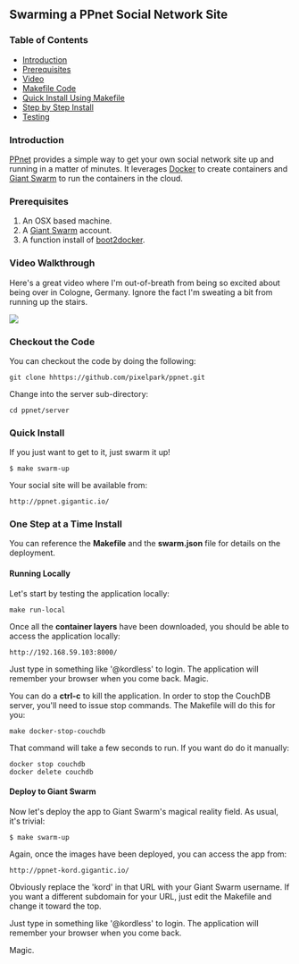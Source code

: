 ## Swarming a PPnet Social Network Site

### Table of Contents
* [Introduction](#introduction)
* [Prerequisites](#prerequisites)
* [Video](#video-walkthrough) 
* [Makefile Code](#checkout-the-code)
* [Quick Install Using Makefile](#quick-install)
* [Step by Step Install](#one-step-at-a-time-install)
* [Testing](#testing)

### Introduction
[PPnet](https://github.com/pixelpark/ppnet) provides a simple way to get your own social network site up and running in a matter of minutes. It leverages [Docker](http://docker.io) to create containers and [Giant Swarm](http://giantswarm.io) to run the containers in the cloud.

### Prerequisites

1. An OSX based machine.
2. A [Giant Swarm](https://giantswarm.io/) account.
3. A function install of [boot2docker](https://github.com/kordless/boot2docker-ing).

### Video Walkthrough

Here's a great video where I'm out-of-breath from being so excited about being over in Cologne, Germany. Ignore the fact I'm sweating a bit from running up the stairs.

[![](https://raw.githubusercontent.com/kordless/boot2docker-ing/master/assets/video.png)](https://vimeo.com/120645766)

### Checkout the Code

You can checkout the code by doing the following:

    git clone hhttps://github.com/pixelpark/ppnet.git

Change into the server sub-directory:

	cd ppnet/server
	
### Quick Install

If you just want to get to it, just swarm it up!

```
$ make swarm-up
``` 

Your social site will be available from:
	
    http://ppnet.gigantic.io/

### One Step at a Time Install
You can reference the **Makefile** and the **swarm.json** file for details on the deployment.  

#### Running Locally
Let's start by testing the application locally:

    make run-local

Once all the **container layers** have been downloaded, you should be able to access the application locally:

    http://192.168.59.103:8000/

Just type in something like '@kordless' to login.  The application will remember your browser when you come back.  Magic.

You can do a **ctrl-c** to kill the application.  In order to stop the CouchDB server, you'll need to issue stop commands. The Makefile will do this for you:

    make docker-stop-couchdb

That command will take a few seconds to run.  If you want do do it manually:

    docker stop couchdb
    docker delete couchdb

#### Deploy to Giant Swarm
Now let's deploy the app to Giant Swarm's magical reality field. As usual, it's trivial:

```
$ make swarm-up
```

Again, once the images have been deployed, you can access the app from:

    http://ppnet-kord.gigantic.io/

Obviously replace the 'kord' in that URL with your Giant Swarm username. If you want a different subdomain for your URL, just edit the Makefile and change it toward the top.

Just type in something like '@kordless' to login.  The application will remember your browser when you come back.  

Magic.
